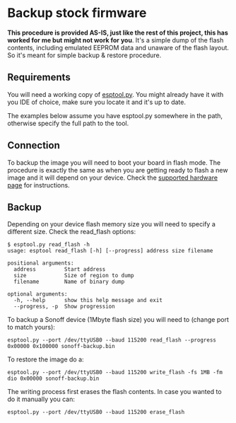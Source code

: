 # Backup stock firmware

**This procedure is provided AS-IS, just like the rest of this project, this has worked for me but might not work for you**. It's a simple dump of the flash contents, including emulated EEPROM data and unaware of the flash layout. So it's meant for simple backup & restore procedure.

## Requirements

You will need a working copy of [esptool.py](https://github.com/espressif/esptool). You might already have it with you IDE of choice, make sure you locate it and it's up to date.

The examples below assume you have esptool.py somewhere in the path, otherwise specify the full path to the tool.

## Connection

To backup the image you will need to boot your board in flash mode. The procedure is exactly the same as when you are getting ready to flash a new image and it will depend on your device. Check the [supported hardware page](https://github.com/xoseperez/espurna/wiki/Hardware) for instructions.

## Backup

Depending on your device flash memory size you will need to specify a different size. Check the read_flash options:

```
$ esptool.py read_flash -h
usage: esptool read_flash [-h] [--progress] address size filename

positional arguments:
  address         Start address
  size            Size of region to dump
  filename        Name of binary dump

optional arguments:
  -h, --help      show this help message and exit
  --progress, -p  Show progression
```

To backup a Sonoff device (1Mbyte flash size) you will need to (change port to match yours):

```
esptool.py --port /dev/ttyUSB0 --baud 115200 read_flash --progress 0x00000 0x100000 sonoff-backup.bin
```

To restore the image do a:

```
esptool.py --port /dev/ttyUSB0 --baud 115200 write_flash -fs 1MB -fm dio 0x00000 sonoff-backup.bin
```

The writing process first erases the flash contents. In case you wanted to do it manually you can:

```
esptool.py --port /dev/ttyUSB0 --baud 115200 erase_flash
```
